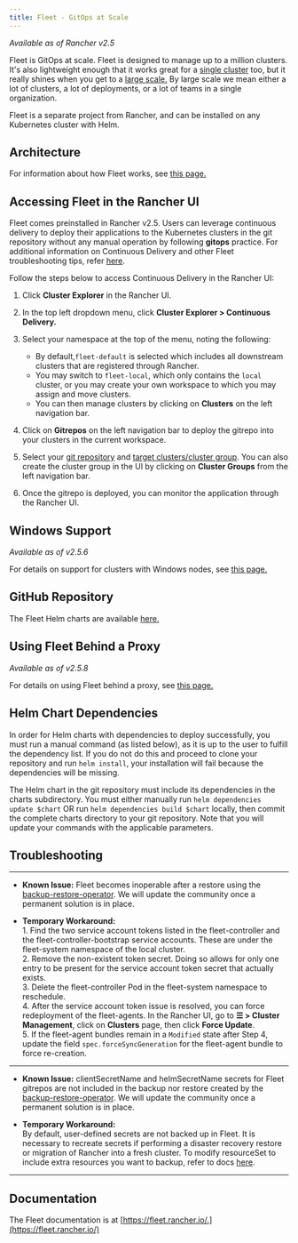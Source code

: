 ```yaml
---
title: Fleet - GitOps at Scale
---
```


_Available as of Rancher v2.5_

Fleet is GitOps at scale. Fleet is designed to manage up to a million clusters. It's also lightweight enough that it works great for a [single cluster](https://fleet.rancher.io/single-cluster-install) too, but it really shines when you get to a [large scale.](https://fleet.rancher.io/multi-cluster-install) By large scale we mean either a lot of clusters, a lot of deployments, or a lot of teams in a single organization.

Fleet is a separate project from Rancher, and can be installed on any Kubernetes cluster with Helm.


## Architecture

For information about how Fleet works, see [this page.](../../../explanations/integrations-in-rancher/fleet-gitops-at-scale/architecture.md)

## Accessing Fleet in the Rancher UI

Fleet comes preinstalled in Rancher v2.5. Users can leverage continuous delivery to deploy their applications to the Kubernetes clusters in the git repository without any manual operation by following **gitops** practice. For additional information on Continuous Delivery and other Fleet troubleshooting tips, refer [here](https://fleet.rancher.io/troubleshooting).

Follow the steps below to access Continuous Delivery in the Rancher UI:

1. Click **Cluster Explorer** in the Rancher UI.

1. In the top left dropdown menu, click **Cluster Explorer > Continuous Delivery.**

1. Select your namespace at the top of the menu, noting the following:
    - By default,`fleet-default` is selected which includes all downstream clusters that are registered through Rancher.
    - You may switch to `fleet-local`, which only contains the `local` cluster, or you may create your own workspace to which you may assign and move clusters.
    - You can then manage clusters by clicking on **Clusters** on the left navigation bar.

1. Click on **Gitrepos** on the left navigation bar to deploy the gitrepo into your clusters in the current workspace.

1. Select your [git repository](https://fleet.rancher.io/gitrepo-add) and [target clusters/cluster group](https://fleet.rancher.io/gitrepo-targets). You can also create the cluster group in the UI by clicking on **Cluster Groups** from the left navigation bar.

1. Once the gitrepo is deployed, you can monitor the application through the Rancher UI.

## Windows Support

_Available as of v2.5.6_

For details on support for clusters with Windows nodes, see [this page.](../../../explanations/integrations-in-rancher/fleet-gitops-at-scale/windows-support.md)


## GitHub Repository

The Fleet Helm charts are available [here.](https://github.com/rancher/fleet/releases/latest)


## Using Fleet Behind a Proxy

_Available as of v2.5.8_

For details on using Fleet behind a proxy, see [this page.](../../../explanations/integrations-in-rancher/fleet-gitops-at-scale/use-fleet-behind-a-proxy.md)

## Helm Chart Dependencies

In order for Helm charts with dependencies to deploy successfully, you must run a manual command (as listed below), as it is up to the user to fulfill the dependency list. If you do not do this and proceed to clone your repository and run `helm install`, your installation will fail because the dependencies will be missing.

The Helm chart in the git repository must include its dependencies in the charts subdirectory. You must either manually run `helm dependencies update $chart` OR run `helm dependencies build $chart` locally, then commit the complete charts directory to your git repository. Note that you will update your commands with the applicable parameters.

## Troubleshooting
---
* **Known Issue:** Fleet becomes inoperable after a restore using the [backup-restore-operator](../backup-restore-and-disaster-recovery/back-up-rancher.md#1-install-the-rancher-backup-operator). We will update the community once a permanent solution is in place.

* **Temporary Workaround:** <br/>
        1. Find the two service account tokens listed in the fleet-controller and the fleet-controller-bootstrap service accounts. These are under the fleet-system namespace of the local cluster. <br/>
        2. Remove the non-existent token secret. Doing so allows for only one entry to be present for the service account token secret that actually exists. <br/>
        3. Delete the fleet-controller Pod in the fleet-system namespace to reschedule. <br/>
        4. After the service account token issue is resolved, you can force redeployment of the fleet-agents. In the Rancher UI, go to **☰ > Cluster Management**, click on **Clusters** page, then click **Force Update**. <br/>
        5. If the fleet-agent bundles remain in a `Modified` state after Step 4, update the field `spec.forceSyncGeneration` for the fleet-agent bundle to force re-creation.

---
* **Known Issue:** clientSecretName and helmSecretName secrets for Fleet gitrepos are not included in the backup nor restore created by the [backup-restore-operator](../backup-restore-and-disaster-recovery/back-up-rancher.md#1-install-the-rancher-backup-operator). We will update the community once a permanent solution is in place.

* **Temporary Workaround:** <br/>
By default, user-defined secrets are not backed up in Fleet. It is necessary to recreate secrets if performing a disaster recovery restore or migration of Rancher into a fresh cluster. To modify resourceSet to include extra resources you want to backup, refer to docs [here](https://github.com/rancher/backup-restore-operator#user-flow).

---

## Documentation

The Fleet documentation is at [https://fleet.rancher.io/.](https://fleet.rancher.io/)
